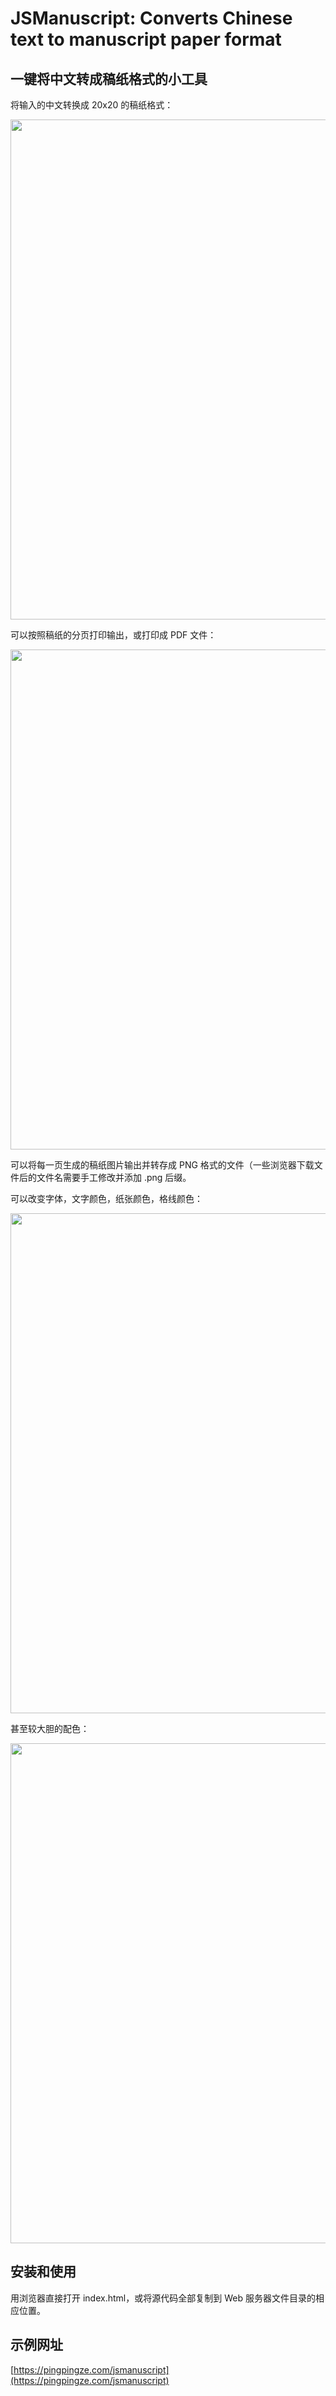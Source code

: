 # JSManuscript: Converts Chinese text to manuscript paper format

## 一键将中文转成稿纸格式的小工具

将输入的中文转换成 20x20 的稿纸格式：

<img src="https://raw.githubusercontent.com/wixette/jsmanuscript/master/samples/sample00.png" width="800">

可以按照稿纸的分页打印输出，或打印成 PDF 文件：

<img src="https://raw.githubusercontent.com/wixette/jsmanuscript/master/samples/sample01.png" width="800">

可以将每一页生成的稿纸图片输出并转存成 PNG 格式的文件（一些浏览器下载文件后的文件名需要手工修改并添加 .png 后缀。

可以改变字体，文字颜色，纸张颜色，格线颜色：

<img src="https://raw.githubusercontent.com/wixette/jsmanuscript/master/samples/sample02.png" width="800">

甚至较大胆的配色：

<img src="https://raw.githubusercontent.com/wixette/jsmanuscript/master/samples/sample03.png" width="800">

## 安装和使用

用浏览器直接打开 index.html，或将源代码全部复制到 Web 服务器文件目录的相应位置。

## 示例网址

[https://pingpingze.com/jsmanuscript](https://pingpingze.com/jsmanuscript)
